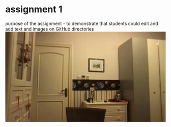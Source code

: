 # assignment 1
purpose of the assignment - to demonstrate that students could edit and add text and images on GitHub directories
<img src="./room.png">
